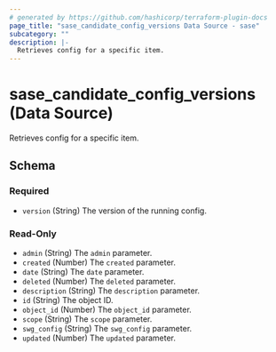 ```yaml
---
# generated by https://github.com/hashicorp/terraform-plugin-docs
page_title: "sase_candidate_config_versions Data Source - sase"
subcategory: ""
description: |-
  Retrieves config for a specific item.
---
```


# sase_candidate_config_versions (Data Source)

Retrieves config for a specific item.



<!-- schema generated by tfplugindocs -->
## Schema

### Required

- `version` (String) The version of the running config.

### Read-Only

- `admin` (String) The `admin` parameter.
- `created` (Number) The `created` parameter.
- `date` (String) The `date` parameter.
- `deleted` (Number) The `deleted` parameter.
- `description` (String) The `description` parameter.
- `id` (String) The object ID.
- `object_id` (Number) The `object_id` parameter.
- `scope` (String) The `scope` parameter.
- `swg_config` (String) The `swg_config` parameter.
- `updated` (Number) The `updated` parameter.


